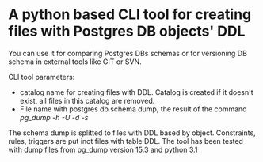 # A python based CLI tool for creating files with Postgres DB objects' DDL

You can use it for comparing Postgres DBs schemas or for versioning DB schema in external tools like GIT or SVN. 

CLI tool parameters:
- catalog name for creating files with DDL. Catalog is created if it doesn't exist, all files in this catalog are removed.
- File name with postgres db schema dump, the result of the command *pg_dump -h <host> -U <user> -d <bd> -s*

The schema dump is splitted to files with DDL based by object. Constraints, rules, triggers are put inot files with table DDL.
The tool has been tested with dump files from pg_dump version 15.3 and python 3.1
